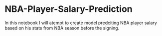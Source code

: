 # NBA-Player-Salary-Prediction
In this notebook I will atempt to create model predciting NBA player salary based on his stats from NBA season before the signing. 
